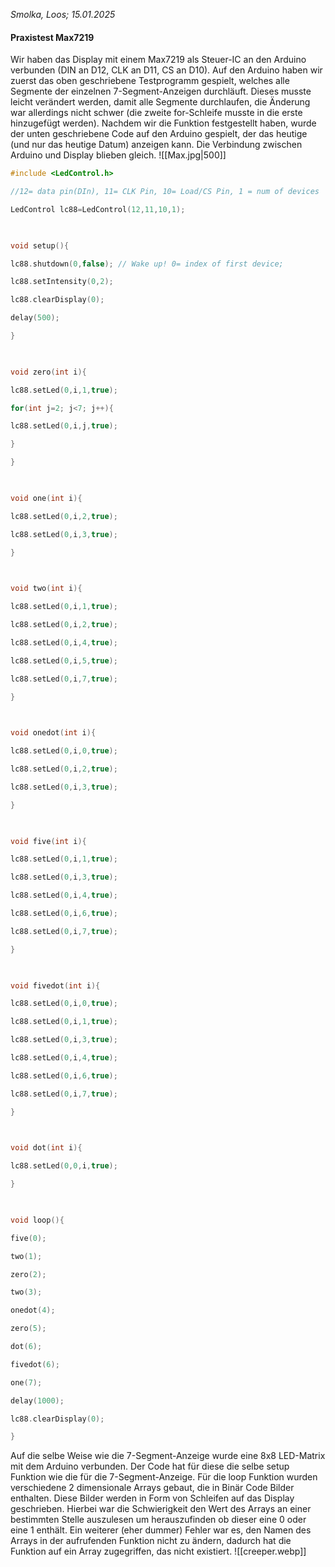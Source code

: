 *Smolka, Loos; 15.01.2025*
#### Praxistest Max7219
Wir haben das Display mit einem Max7219 als Steuer-IC an den Arduino verbunden (DIN an D12, CLK an D11, CS an D10).
Auf den Arduino haben wir zuerst das oben geschriebene Testprogramm gespielt, welches alle Segmente der einzelnen 7-Segment-Anzeigen durchläuft. Dieses musste leicht verändert werden, damit alle Segmente durchlaufen, die Änderung war allerdings nicht schwer (die zweite for-Schleife musste in die erste hinzugefügt werden).
Nachdem wir die Funktion festgestellt haben, wurde der unten geschriebene Code auf den Arduino gespielt, der das heutige (und nur das heutige Datum) anzeigen kann. Die Verbindung zwischen Arduino und Display blieben gleich.
![[Max.jpg|500]]

```C
#include <LedControl.h>

//12= data pin(DIn), 11= CLK Pin, 10= Load/CS Pin, 1 = num of devices

LedControl lc88=LedControl(12,11,10,1);

  

void setup(){

lc88.shutdown(0,false); // Wake up! 0= index of first device;

lc88.setIntensity(0,2);

lc88.clearDisplay(0);

delay(500);

}

  

void zero(int i){

lc88.setLed(0,i,1,true);

for(int j=2; j<7; j++){

lc88.setLed(0,i,j,true);

}

}

  

void one(int i){

lc88.setLed(0,i,2,true);

lc88.setLed(0,i,3,true);

}

  

void two(int i){

lc88.setLed(0,i,1,true);

lc88.setLed(0,i,2,true);

lc88.setLed(0,i,4,true);

lc88.setLed(0,i,5,true);

lc88.setLed(0,i,7,true);

}

  

void onedot(int i){

lc88.setLed(0,i,0,true);

lc88.setLed(0,i,2,true);

lc88.setLed(0,i,3,true);

}

  

void five(int i){

lc88.setLed(0,i,1,true);

lc88.setLed(0,i,3,true);

lc88.setLed(0,i,4,true);

lc88.setLed(0,i,6,true);

lc88.setLed(0,i,7,true);

}

  

void fivedot(int i){

lc88.setLed(0,i,0,true);

lc88.setLed(0,i,1,true);

lc88.setLed(0,i,3,true);

lc88.setLed(0,i,4,true);

lc88.setLed(0,i,6,true);

lc88.setLed(0,i,7,true);

}

  

void dot(int i){

lc88.setLed(0,0,i,true);

}

  

void loop(){

five(0);

two(1);

zero(2);

two(3);

onedot(4);

zero(5);

dot(6);

fivedot(6);

one(7);

delay(1000);

lc88.clearDisplay(0);

}
```

Auf die selbe Weise wie die 7-Segment-Anzeige wurde eine 8x8 LED-Matrix mit dem Arduino verbunden. Der Code hat für diese die selbe setup Funktion wie die für die 7-Segment-Anzeige. Für die loop Funktion wurden verschiedene 2 dimensionale Arrays gebaut, die in Binär Code Bilder enthalten. Diese Bilder werden in Form von Schleifen auf das Display geschrieben. Hierbei war die Schwierigkeit den Wert des Arrays an einer bestimmten Stelle auszulesen um herauszufinden ob dieser eine 0 oder eine 1 enthält. Ein weiterer (eher dummer) Fehler war es, den Namen des Arrays in der aufrufenden Funktion nicht zu ändern, dadurch hat die Funktion auf ein Array zugegriffen, das nicht existiert.
![[creeper.webp]]